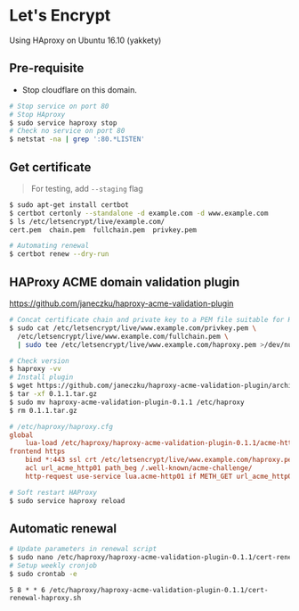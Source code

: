 # Let's Encrypt

Using HAproxy on Ubuntu 16.10 (yakkety)

## Pre-requisite
- Stop cloudflare on this domain.

```bash
# Stop service on port 80
# Stop HAproxy
$ sudo service haproxy stop
# Check no service on port 80
$ netstat -na | grep ':80.*LISTEN'
```

## Get certificate

> For testing, add `--staging` flag

```bash
$ sudo apt-get install certbot 
$ certbot certonly --standalone -d example.com -d www.example.com
$ ls /etc/letsencrypt/live/example.com/
cert.pem  chain.pem  fullchain.pem  privkey.pem

# Automating renewal
$ certbot renew --dry-run 
```

## HAProxy ACME domain validation plugin

https://github.com/janeczku/haproxy-acme-validation-plugin

```bash
# Concat certificate chain and private key to a PEM file suitable for HAProxy
$ sudo cat /etc/letsencrypt/live/www.example.com/privkey.pem \
  /etc/letsencrypt/live/www.example.com/fullchain.pem \
  | sudo tee /etc/letsencrypt/live/www.example.com/haproxy.pem >/dev/null
```
```bash
# Check version
$ haproxy -vv
# Install plugin
$ wget https://github.com/janeczku/haproxy-acme-validation-plugin/archive/0.1.1.tar.gz
$ tar -xf 0.1.1.tar.gz
$ sudo mv haproxy-acme-validation-plugin-0.1.1 /etc/haproxy
$ rm 0.1.1.tar.gz
```
```cfg
# /etc/haproxy/haproxy.cfg
global
    lua-load /etc/haproxy/haproxy-acme-validation-plugin-0.1.1/acme-http01-webroot.lua
frontend https
    bind *:443 ssl crt /etc/letsencrypt/live/www.example.com/haproxy.pem
    acl url_acme_http01 path_beg /.well-known/acme-challenge/
    http-request use-service lua.acme-http01 if METH_GET url_acme_http01
```
```bash
# Soft restart HAProxy
$ sudo service haproxy reload
```

## Automatic renewal

```bash
# Update parameters in renewal script
$ sudo nano /etc/haproxy/haproxy-acme-validation-plugin-0.1.1/cert-renewal-haproxy.sh
# Setup weekly cronjob
$ sudo crontab -e
```
```
5 8 * * 6 /etc/haproxy/haproxy-acme-validation-plugin-0.1.1/cert-renewal-haproxy.sh
```
